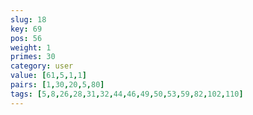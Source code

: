 ```yaml
---
slug: 18
key: 69
pos: 56
weight: 1
primes: 30
category: user
value: [61,5,1,1]
pairs: [1,30,20,5,80]
tags: [5,8,26,28,31,32,44,46,49,50,53,59,82,102,110]
---
```

